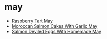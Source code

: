 # may

 * [Raspberry Tart May](../index/r/raspberry-tart-may-12450.json)
 * [Moroccan Salmon Cakes With Garlic May](../index/m/moroccan-salmon-cakes-with-garlic-may.json)
 * [Salmon Deviled Eggs With Homemade May](../index/s/salmon-deviled-eggs-with-homemade-may.json)
